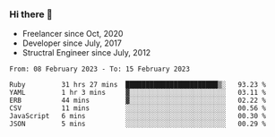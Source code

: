 ### Hi there 👋

- Freelancer since Oct, 2020
- Developer since July, 2017
- Structral Engineer since July, 2012

<!--START_SECTION:waka-->

```text
From: 08 February 2023 - To: 15 February 2023

Ruby         31 hrs 27 mins  ███████████████████████▒░   93.23 %
YAML         1 hr 3 mins     ▓░░░░░░░░░░░░░░░░░░░░░░░░   03.11 %
ERB          44 mins         ▓░░░░░░░░░░░░░░░░░░░░░░░░   02.22 %
CSV          11 mins         ░░░░░░░░░░░░░░░░░░░░░░░░░   00.56 %
JavaScript   6 mins          ░░░░░░░░░░░░░░░░░░░░░░░░░   00.30 %
JSON         5 mins          ░░░░░░░░░░░░░░░░░░░░░░░░░   00.29 %
```

<!--END_SECTION:waka-->
